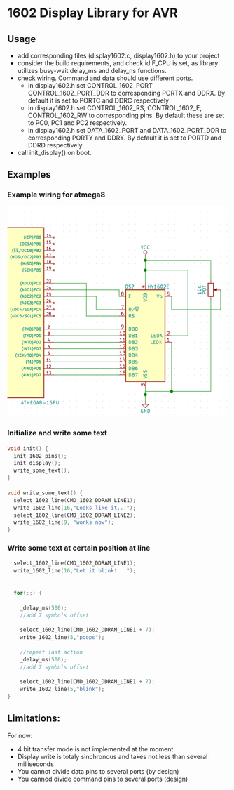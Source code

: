 # 1602 Display Library for AVR

## Usage
  - add corresponding files (display1602.c, display1602.h) to your project
  - consider the build requirements, and check id F_CPU is set,
    as library utilizes busy-wait delay_ms and delay_ns functions.
  - check wiring. Command and data should use different ports.
    * in display1602.h set CONTROL_1602_PORT CONTROL_1602_PORT_DDR to corresponding PORTX and DDRX. By default it is set to PORTC and DDRC respectively
    * in display1602.h set CONTROL_1602_RS, CONTROL_1602_E, CONTROL_1602_RW to corresponding pins. By default these are set to PC0, PC1 and PC2 respectively.
    * in display1602.h set DATA_1602_PORT and DATA_1602_PORT_DDR to corresponding PORTY and DDRY. By default it is set to   PORTD and DDRD respectively.
  - call init_display() on boot.
  
## Examples

### Example wiring for atmega8
![atmega8 wiring](https://raw.githubusercontent.com/mcahriman/display-1602/master/doc_assets/wiring.png "PortC is used for commands definition, PORTD for data. Unfortunately you cannot  break the data to different ports")

### Initialize and write some text
```C
void init() {
  init_1602_pins();
  init_display();
  write_some_text();
}

void write_some_text() {
  select_1602_line(CMD_1602_DDRAM_LINE1);
  write_1602_line(16,"Looks like it...");
  select_1602_line(CMD_1602_DDRAM_LINE2);
  write_1602_line(9, "works now");
}
```
### Write some text at certain position at line
```C
  select_1602_line(CMD_1602_DDRAM_LINE1);
  write_1602_line(16,"Let it blink!   ");


  for(;;) {
  
    _delay_ms(500);
    //add 7 symbols offset

    select_1602_line(CMD_1602_DDRAM_LINE1 + 7);
    write_1602_line(5,"poops");

    //repeat last action
    _delay_ms(500);
    //add 7 symbols offset

    select_1602_line(CMD_1602_DDRAM_LINE1 + 7);
    write_1602_line(5,"blink");
}
```

## Limitations:

For now:
  - 4 bit transfer mode is not implemented at the moment
  - Display write is totaly sinchronous and takes not less than several milliseconds
  - You cannot divide data pins to several ports (by design)
  - You cannod divide command pins to several ports (design)
